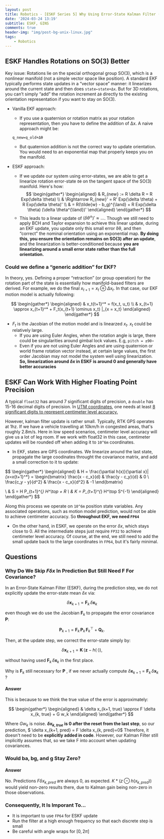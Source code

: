 ```yaml
---
layout: post
title: Robotics - [ESKF Series 5] Why Using Error-State Kalman Filter (ESKF) For IMU
date: '2024-03-24 13:19'
subtitle: ESKF, GINS
comments: true
header-img: "img/post-bg-unix-linux.jpg"
tags:
    - Robotics
---
```


## ESKF Handles Rotations on SO(3) Better

Key issue: Rotations lie on the special orthogonal group SO(3), which is a nonlinear manifold (not a simple vector space like position). A standard EKF typically performs state updates in a “vector space” manner: it linearizes around the current state and then does `state←state+Δx`. But for 3D rotations, you can’t simply “add” the rotation increment `Δθ` directly to the existing orientation representation if you want to stay on SO(3).

- Vanilla EKF approach:
    - If you use a quaternion or rotation matrix as your rotation representation, then you have to define the addition of Δx. A naive approach might be:

    ```
    q_new=q_old+Δθ
    ```
    
    - But quaternion addition is not the correct way to update orientation. You would need to an exponential map that properly keeps you on the manifold.

- ESKF approach:
    -  If we update our system using error-states, we are able to get a linearize rotation error-state `δθ` on the tangent space of the SO(3) manifold. Here's how:
        $$
        \begin{gather*}
        \begin{aligned}
        & R_{new} := R \delta R = R Exp(\delta \theta)
        \\ & 
        \Rightarrow
        R_{new}' = R' Exp(\delta \theta) + R Exp(\delta \theta)'
        \\ &
        = R(\tilde{w} - b_g)^{\land} + R  Exp(\delta \theta) (\delta \theta^{\land})'
        \end{aligned}
        \end{gather*}
        $$
    - This leads to a linear update of $(\delta \theta^{\land})' \approx ...$. Though we still need to apply BCH and Taylor expansion to achieve this linear update, during an EKF update, you update only this small error δθ, and then “correct” the nominal orientation using an exponential map. **By doing this, you ensure the orientation remains on SO(3) after an update**, and the linearization is better-conditioned because **you are linearizing around a small error state rather than the full orientation.**

### Could we define a “generic addition” for EKF?

In theory, yes. Defining a proper “retraction” (or group operation) for the rotation part of the state is essentially how manifold-based filters are derived. For example, we do the final $x_{t+1} = x_t \oplus \Delta x_t$. In that case, our EKF motion model is actually following:

$$
\begin{gather*}
\begin{aligned}
& x_t{t+1}^* = f(x_t, u_t)
\\
& x_{t+1} \approx x_{t+1}^* + F_t(x_{t+1} \ominus x_t) |_{x = x_t}
\end{aligned}
\end{gather*}
$$

- $F_t$ is the Jacobian of the motion model and is linearzed $x_t$. $x_t$ could be relatively large.
    - If you are using Euler Angles, when the rotation angle is large, there could be singularities around gimbal lock values. E.g, `pitch = ±90∘`
    - Even if you are not using Euler Angles and are using quaternion or world frame rotation vector instead, at certain large values, the first order Jacobian may not model the system well using linearization. **So, linearization around $\delta x$ in ESKF is around 0 and generally have better accuracies**



## ESKF Can Work With Higher Floating Point Precision

A typical `float32` has around 7 significant digits of precision, a `double` has 15-16 decimal digits of precision. In [UTM coordinates](./2024-03-23-robotics-gps-utm.markdown), one needs at least [8 significant digits to represent centimeter level accuracy.](./2024-03-23-robotics-gps-utm.markdown)

However, kalman filter update is rather small. Typically, RTK GPS operates at 1hz. If we have a vehicle travelling at 10km/h in congested areas, that's roughly 2.8m/s. Here in low speed scenarios, centimeter level accuracy will give us a lot of leg room. If we work with float32 in this case, centimeter updates will be rounded off when adding it to `10^6m` coordinates.

- In EKF, states are GPS coordinates. We linearize around the last state, propagate the large coodinates throught the covariance matrix, and add a small correction to it to update:

$$
\begin{gather*}
\begin{aligned}
& H = \frac{\partial h(x)}{\partial x}|_{x=x_{t+1}^*} = \begin{bmatrix}
\frac{x - c_x}{d} & \frac{y - c_y}{d} & 0 \\
\frac{c_y - y}{d^2} & \frac{x - c_x}{d^2} & -1
\end{bmatrix}

\\ 
& S = H P_{t+1}^{*} H^\top + R
\\ & 
K = P_{t+1}^{*} H^\top S^{-1}
\end{aligned}
\end{gather*}
$$

Along this process we operate on `10^6m` position state variables. Any associated operations, such as motion model prediction, would not be able to achieve centimeter accuracy. So **throughout EKF, we need `FP64`**

- On the other hand, in ESKF, we operate on the error $\delta x$, which stays close to 0. All the intermediate steps just require `FP32` to achieve centimeter level accuracy. Of course, at the end, we still need to add the small update back to the large coordinates in `FP64`, but it's fairly minimal.


## Questions

### Why Do We Skip $F \delta x$ In Prediction But Still Need F For Covariance?

In an Error-State Kalman Filter (ESKF), during the prediction step, we do not explicitly update the error-state mean $\delta x$ via:

$$
\delta \mathbf{x}_{k+1} = \mathbf{F}_k \, \delta \mathbf{x}_k
$$

even though we do use the Jacobian $\mathbf{F}_k$ to propagate the error covariance $\mathbf{P}$:

$$
\mathbf{P}_{k+1} = \mathbf{F}_k \, \mathbf{P}_k \, \mathbf{F}_k^\top + \mathbf{Q}_k.
$$

Then, at the update step, we correct the error-state simply by:

$$
\delta \mathbf{x}_{k+1} = \mathbf{K} \, \big(\mathbf{z} - h(\cdot)\big),
$$

without having used $\mathbf{F}_k \, \delta \mathbf{x}_k$ in the first place.

Why is $\mathbf{F}_k$ still necessary for $\mathbf{P}$ , if we never actually compute $\delta \mathbf{x}_{k+1} = \mathbf{F}_k \, \delta \mathbf{x}_k$ ?

#### Answer

This is because to we think the true value of the error is approximately:

$$
\begin{gather*}
\begin{aligned}
& \delta x_{k+1, true} \approx F \delta x_{k, true} + G w_k
\end{aligned}
\end{gather*}
$$

Where $G w_k$ is noise. **$\delta x_{k, true}$ is 0 after the reset from the last step**, so our prediction, $ \delta x_{k+1, pred} = F \delta x_{k, pred}=0$ Therefore, it doesn't need to be **explicitly added in code**. However, our Kalman Filter still implicitly assumes that, so we take F into account when updating covariances.

### Would ba, bg, and g Stay Zero?

#### Answer

No. Predictions $F \delta x_{k, pred}$ are always 0, as expected. $K * (z \ominus h(x_{k, pred}))$ would yield non-zero results there, due to Kalman gain being non-zero in those observations. 


### Consequently, It Is Imporant To...

- It is important to use `FP64` for ESKF update
- Run the filter at a high enough frequency so that each discrete step is small
- Be careful with angle wraps for $[0, 2 \pi]$
